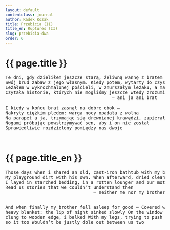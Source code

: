 ```yaml
---
layout: default
contentclass: journal
author: Radek Kozak
title: Przebicia (II)
title_en: Ruptures (II)
slug: przebicia-dwa
order: 6
---
```


<h1 class="poem-title">{{ page.title }}</h1>

<pre class="poem">
Te dni, gdy dzieliłem jeszcze starą, żeliwną wannę z bratem
Swój brud zabaw z jego własnym. Kiedy potem, wytarty do czysta
Leżałem w wykrochmalonej pościeli, w zmurszałym leżaku, a matka
Czytała historie, których nie mogliśmy jeszcze wtedy zrozumieć
									    — ani ja ani brat

I kiedy w końcu brat zasnął na dobre obok —
Nakryty ciężkim pledem: warga nocy opadała z wolna
Na parapet a ja, trzymając się drewnianej krawędzi, zapierałem
Nogami próbując powstrzymywać sen, aby i on nie został
Sprawiedliwie rozdzielony pomiędzy nas dwoje
</pre>
<br/>
<h1 id="en" class="poem-title">{{ page.title_en }}</h1>
<pre class="poem">
Those days when i shared an old, cast-iron bathtub with my brother
My playground dirt with his own. When afterward, dried clean
I layed in starched bedding, in a rotten lounger and our mother
Read us stories that we couldn’t understand then
					             — neither me nor my brother

And when finally my brother fell asleep for good —
Covered with a heavy blanket: the lip of night sinked slowly
On the window sill and i, clung to wooden edge, i balked
With my legs, trying to push back sleep, so it too
Wouldn’t be justly dole out between us two
</pre>
